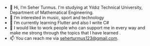 - 👋 Hi, I’m Seher Turmus. I'm studying at Yıldız Technical University, Department of Mathematical Engineering.
- 👀 I’m interested in music, sport and technology
- 🌱 I’m currently learning Flutter and also I write C# 
- 💞️ I would like to work people who can support me in every way and make me strong through the topics that I have learned .
- 📫 You can reach me via seherturmus123@gmail.com.

<!---
SeherTurmus/SeherTurmus is a ✨ special ✨ repository because its `README.md` (this file) appears on your GitHub profile.
You can click the Preview link to take a look at your changes.
--->
